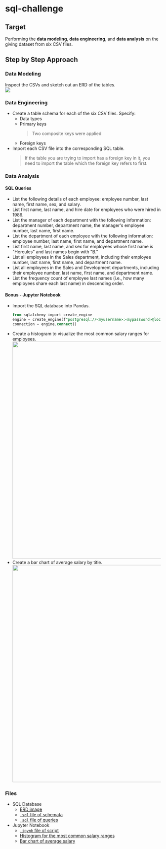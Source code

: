 # sql-challenge

## Target
Performing the **data modeling**, **data engineering**, and **data analysis** on the giving dataset from six CSV files.<br/>

## Step by Step Approach

### Data Modeling
Inspect the CSVs and sketch out an ERD of the tables.<br/>
 <img src="https://github.com/Ash-Tao/sql-challenge/blob/main/EmployeeSQL/ERD-EmployeeSQL.png"><br/>

### Data Engineering
- Create a table schema for each of the six CSV files. Specify:<br/>
  - Data types<br/>
  - Primary keys<br/>
    > Two composite keys were applied<br/>
  - Foreign keys<br/>
- Import each CSV file into the corresponding SQL table. 
  > If the table you are trying to import has a foreign key in it, you need to import the table which the foreign key refers to first.<br/>

### Data Analysis
#### SQL Queries
- List the following details of each employee: employee number, last name, first name, sex, and salary.<br/>
- List first name, last name, and hire date for employees who were hired in 1986.<br/>
- List the manager of each department with the following information: department number, department name, the manager's employee number, last name, first name.<br/>
- List the department of each employee with the following information: employee number, last name, first name, and department name.<br/>
- List first name, last name, and sex for employees whose first name is "Hercules" and last names begin with "B."<br/>
- List all employees in the Sales department, including their employee number, last name, first name, and department name.<br/>
- List all employees in the Sales and Development departments, including their employee number, last name, first name, and department name.<br/>
- List the frequency count of employee last names (i.e., how many employees share each last name) in descending order.<br/>

#### Bonus - Jupyter Notebook
- Import the SQL database into Pandas.<br/>
   ```sql
   from sqlalchemy import create_engine
   engine = create_engine(f"postgresql://<myusername>:<mypassword>@localhost:<myport>/EmployeeSQL")
   connection = engine.connect()
   ```
- Create a histogram to visualize the most common salary ranges for employees.<br/>
   <img src="https://github.com/Ash-Tao/sql-challenge/blob/main/EmployeeSQL/The%20Most%20Common%20Salary%20Ranges%20for%20Employees.png" width="700"><br/>
- Create a bar chart of average salary by title.<br/>
   <img src="https://github.com/Ash-Tao/sql-challenge/blob/main/EmployeeSQL/Average%20Salary%20by%20Title.png" width="700"><br/>

### Files
- SQL Database
  - [ERD image](https://github.com/Ash-Tao/sql-challenge/blob/main/EmployeeSQL/ERD-EmployeeSQL.png)<br/>
  - [`.sql` file of schemata](https://github.com/Ash-Tao/sql-challenge/blob/main/EmployeeSQL/schemas.sql)<br/>
  - [`.sql` file of queries](https://github.com/Ash-Tao/sql-challenge/blob/main/EmployeeSQL/DataAnalysis_Queries.sql)<br/>
- Jupyter Notebook
  - [`.ipynb` file of script](https://github.com/Ash-Tao/sql-challenge/blob/main/EmployeeSQL/Employee.ipynb)<br/>
  - [Histogram for the most common salary ranges](https://github.com/Ash-Tao/sql-challenge/blob/main/EmployeeSQL/The%20Most%20Common%20Salary%20Ranges%20for%20Employees.png)<br/>
  - [Bar chart of average salary](https://github.com/Ash-Tao/sql-challenge/blob/main/EmployeeSQL/Average%20Salary%20by%20Title.png)<br/>
